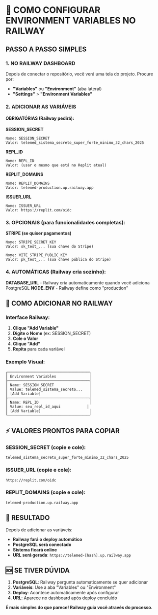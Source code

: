 # 🔧 COMO CONFIGURAR ENVIRONMENT VARIABLES NO RAILWAY

## PASSO A PASSO SIMPLES

### 1. NO RAILWAY DASHBOARD
Depois de conectar o repositório, você verá uma tela do projeto. Procure por:
- **"Variables"** ou **"Environment"** (aba lateral)
- **"Settings"** > **"Environment Variables"**

### 2. ADICIONAR AS VARIÁVEIS

#### OBRIGATÓRIAS (Railway pedirá):

**SESSION_SECRET**
```
Nome: SESSION_SECRET
Valor: telemed_sistema_secreto_super_forte_minimo_32_chars_2025
```

**REPL_ID** 
```
Nome: REPL_ID  
Valor: (usar o mesmo que está no Replit atual)
```

**REPLIT_DOMAINS**
```
Nome: REPLIT_DOMAINS
Valor: telemed-production.up.railway.app
```

**ISSUER_URL**
```
Nome: ISSUER_URL
Valor: https://replit.com/oidc
```

### 3. OPCIONAIS (para funcionalidades completas):

**STRIPE (se quiser pagamentos)**
```
Nome: STRIPE_SECRET_KEY
Valor: sk_test_... (sua chave do Stripe)

Nome: VITE_STRIPE_PUBLIC_KEY  
Valor: pk_test_... (sua chave pública do Stripe)
```

### 4. AUTOMÁTICAS (Railway cria sozinho):

**DATABASE_URL** - Railway cria automaticamente quando você adiciona PostgreSQL
**NODE_ENV** - Railway define como "production"

## 📝 COMO ADICIONAR NO RAILWAY

### Interface Railway:
1. **Clique "Add Variable"**
2. **Digite o Nome** (ex: SESSION_SECRET)
3. **Cole o Valor** 
4. **Clique "Add"**
5. **Repita** para cada variável

### Exemplo Visual:
```
┌─────────────────────────────────────┐
│ Environment Variables               │
├─────────────────────────────────────┤
│ Name: SESSION_SECRET                │
│ Value: telemed_sistema_secreto...   │
│ [Add Variable]                      │
├─────────────────────────────────────┤
│ Name: REPL_ID                       │
│ Value: seu_repl_id_aqui            │
│ [Add Variable]                      │
└─────────────────────────────────────┘
```

## ⚡ VALORES PRONTOS PARA COPIAR

### SESSION_SECRET (copie e cole):
```
telemed_sistema_secreto_super_forte_minimo_32_chars_2025
```

### ISSUER_URL (copie e cole):
```
https://replit.com/oidc
```

### REPLIT_DOMAINS (copie e cole):
```
telemed-production.up.railway.app
```

## 🎯 RESULTADO

Depois de adicionar as variáveis:
- **Railway fará o deploy automático**
- **PostgreSQL será conectado**
- **Sistema ficará online**
- **URL será gerada**: `https://telemed-[hash].up.railway.app`

## 🆘 SE TIVER DÚVIDA

1. **PostgreSQL**: Railway pergunta automaticamente se quer adicionar
2. **Variáveis**: Use a aba "Variables" ou "Environment" 
3. **Deploy**: Acontece automaticamente após configurar
4. **URL**: Aparece no dashboard após deploy concluído

**É mais simples do que parece! Railway guia você através do processo.**